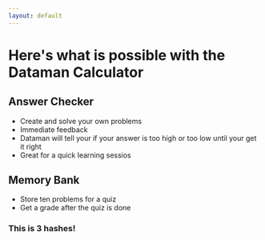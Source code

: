```yaml
---
layout: default
---
```


# Here's what is possible with the Dataman Calculator

## Answer Checker
- Create and solve your own problems
- Immediate feedback
- Dataman will tell your if your answer is too high or too low until your get it right
- Great for a quick learning sessios

## Memory Bank
- Store ten problems for a quiz
- Get a grade after the quiz is done

### This is 3 hashes!
